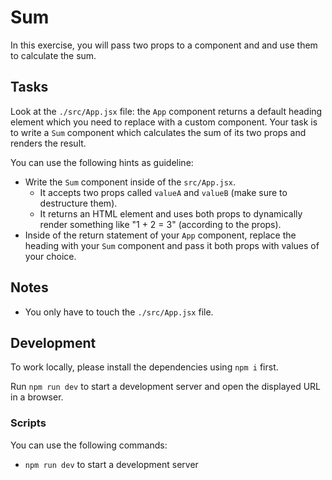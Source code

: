 # Sum

In this exercise, you will pass two props to a component and and use them to calculate the sum.

## Tasks

Look at the `./src/App.jsx` file: the `App` component returns a default heading element which you need to replace with a custom component. Your task is to write a `Sum` component which calculates the sum of its two props and renders the result.

You can use the following hints as guideline:

- Write the `Sum` component inside of the `src/App.jsx`.
  - It accepts two props called `valueA` and `valueB` (make sure to destructure them).
  - It returns an HTML element and uses both props to dynamically render something like "1 + 2 = 3" (according to the props).
- Inside of the return statement of your `App` component, replace the heading with your `Sum` component and pass it both props with values of your choice.

## Notes

- You only have to touch the `./src/App.jsx` file.

## Development

To work locally, please install the dependencies using `npm i` first.

Run `npm run dev` to start a development server and open the displayed URL in a browser.

### Scripts

You can use the following commands:

- `npm run dev` to start a development server
